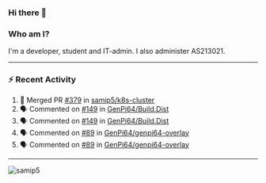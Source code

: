 ### Hi there 👋

### Who am I?
I'm a developer, student and IT-admin. I also administer AS213021.

---
### :zap: Recent Activity
<!--START_SECTION:activity-->
1. 🎉 Merged PR [#379](https://github.com/samip5/k8s-cluster/pull/379) in [samip5/k8s-cluster](https://github.com/samip5/k8s-cluster)
2. 🗣 Commented on [#149](https://github.com/GenPi64/Build.Dist/issues/149) in [GenPi64/Build.Dist](https://github.com/GenPi64/Build.Dist)
3. 🗣 Commented on [#149](https://github.com/GenPi64/Build.Dist/issues/149) in [GenPi64/Build.Dist](https://github.com/GenPi64/Build.Dist)
4. 🗣 Commented on [#89](https://github.com/GenPi64/genpi64-overlay/issues/89) in [GenPi64/genpi64-overlay](https://github.com/GenPi64/genpi64-overlay)
5. 🗣 Commented on [#89](https://github.com/GenPi64/genpi64-overlay/issues/89) in [GenPi64/genpi64-overlay](https://github.com/GenPi64/genpi64-overlay)
<!--END_SECTION:activity-->
---

<img align="center" src="https://github-readme-stats.vercel.app/api?username=samip5&show_icons=true" alt="samip5" />
